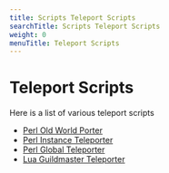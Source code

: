 ```yaml
---
title: Scripts Teleport Scripts
searchTitle: Scripts Teleport Scripts
weight: 0
menuTitle: Teleport Scripts
---
```


# Teleport Scripts

Here is a list of various teleport scripts

- [Perl Old World Porter](/en/scripts/teleport/old-world-porter)
- [Perl Instance Teleporter](/en/scripts/teleport/instance-teleporter)
- [Perl Global Teleporter](/en/scripts/teleport/global-teleporter)
- [Lua Guildmaster Teleporter](/en/scripts/teleport/guildmaster-teleporter)